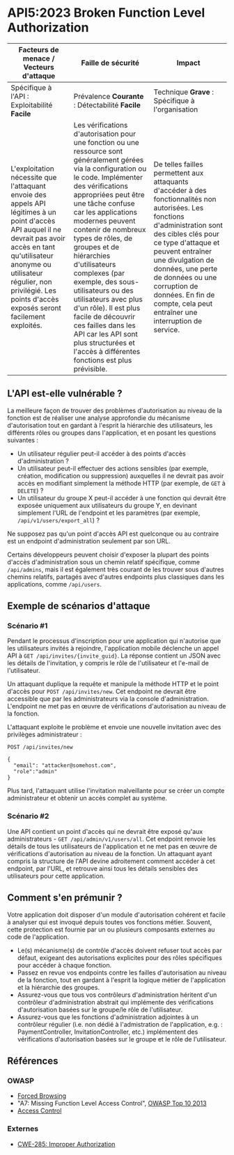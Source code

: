 # API5:2023 Broken Function Level Authorization

| Facteurs de menace / Vecteurs d'attaque | Faille de sécurité | Impact |
| - | - | - |
| Spécifique à l'API : Exploitabilité **Facile** | Prévalence **Courante** : Détectabilité **Facile** | Technique **Grave** : Spécifique à l'organisation |
| L'exploitation nécessite que l'attaquant envoie des appels API légitimes à un point d'accès API auquel il ne devrait pas avoir accès en tant qu'utilisateur anonyme ou utilisateur régulier, non privilégié. Les points d'accès exposés seront facilement exploités. | Les vérifications d'autorisation pour une fonction ou une ressource sont généralement gérées via la configuration ou le code. Implémenter des vérifications appropriées peut être une tâche confuse car les applications modernes peuvent contenir de nombreux types de rôles, de groupes et de hiérarchies d'utilisateurs complexes (par exemple, des sous-utilisateurs ou des utilisateurs avec plus d'un rôle). Il est plus facile de découvrir ces failles dans les API car les API sont plus structurées et l'accès à différentes fonctions est plus prévisible. | De telles failles permettent aux attaquants d'accéder à des fonctionnalités non autorisées. Les fonctions d'administration sont des cibles clés pour ce type d'attaque et peuvent entraîner une divulgation de données, une perte de données ou une corruption de données. En fin de compte, cela peut entraîner une interruption de service. |


## L'API est-elle vulnérable ?

La meilleure façon de trouver des problèmes d'autorisation au niveau de la fonction est de réaliser une analyse approfondie du mécanisme d'autorisation tout en gardant à l'esprit la hiérarchie des utilisateurs, les différents rôles ou groupes dans l'application, et en posant les questions suivantes :

* Un utilisateur régulier peut-il accéder à des points d'accès d'administration ?
* Un utilisateur peut-il effectuer des actions sensibles (par exemple, création, modification ou suppression) auxquelles il ne devrait pas avoir accès en modifiant simplement la méthode HTTP (par exemple, de `GET` à `DELETE`) ?
* Un utilisateur du groupe X peut-il accéder à une fonction qui devrait être exposée uniquement aux utilisateurs du groupe Y, en devinant simplement l'URL de l'endpoint et les paramètres (par exemple, `/api/v1/users/export_all`) ?

Ne supposez pas qu'un point d'accès API est quelconque ou au contraire est un endpoint d'administration seulement par son URL.

Certains développeurs peuvent choisir d'exposer la plupart des points d'accès d'administration sous un chemin relatif spécifique, comme `/api/admins`, mais il est également très courant de les trouver sous d'autres chemins relatifs, partagés avec d'autres endpoints plus classiques dans les applications, comme `/api/users`.

## Exemple de scénarios d'attaque

### Scénario #1

Pendant le processus d'inscription pour une application qui n'autorise que les utilisateurs invités à rejoindre, l'application mobile déclenche un appel API à `GET /api/invites/{invite_guid}`. La réponse contient un JSON avec les détails de l'invitation, y compris le rôle de l'utilisateur et l'e-mail de l'utilisateur.

Un attaquant duplique la requête et manipule la méthode HTTP et le point d'accès pour `POST /api/invites/new`. Cet endpoint ne devrait être accessible que par les administrateurs via la console d'administration. L'endpoint ne met pas en œuvre de vérifications d'autorisation au niveau de la fonction.

L'attaquant exploite le problème et envoie une nouvelle invitation avec des privilèges administrateur :

```
POST /api/invites/new

{
  "email": "attacker@somehost.com",
  "role":"admin"
}
```

Plus tard, l'attaquant utilise l'invitation malveillante pour se créer un compte administrateur et obtenir un accès complet au système.

### Scénario #2

Une API contient un point d'accès qui ne devrait être exposé qu'aux administrateurs - `GET /api/admin/v1/users/all`. Cet endpoint renvoie les détails de tous les utilisateurs de l'application et ne met pas en œuvre de vérifications d'autorisation au niveau de la fonction. Un attaquant ayant compris la structure de l'API devine adroitement comment accéder à cet endpoint, par l'URL, et retrouve ainsi tous les détails sensibles des utilisateurs pour cette application.

## Comment s'en prémunir ?

Votre application doit disposer d'un module d'autorisation cohérent et facile à analyser qui est invoqué depuis toutes vos fonctions métier. Souvent, cette protection est fournie par un ou plusieurs composants externes au code de l'application.

* Le(s) mécanisme(s) de contrôle d'accès doivent refuser tout accès par défaut, exigeant des autorisations explicites pour des rôles spécifiques pour accéder à chaque fonction.
* Passez en revue vos endpoints contre les failles d'autorisation au niveau de la fonction, tout en gardant à l'esprit la logique métier de l'application et la hiérarchie des groupes.
* Assurez-vous que tous vos contrôleurs d'administration héritent d'un contrôleur d'administration abstrait qui implémente des vérifications d'autorisation basées sur le groupe/le rôle de l'utilisateur.
* Assurez-vous que les fonctions d'administration adjointes à un contrôleur régulier (i.e. non dédié à l'admistration de l'application, e.g. : PaymentController, InvitationController, etc.) implémentent des vérifications d'autorisation basées sur le groupe et le rôle de l'utilisateur.

## Références

### OWASP

* [Forced Browsing][1]
* "A7: Missing Function Level Access Control", [OWASP Top 10 2013][2]
* [Access Control][3]

### Externes

* [CWE-285: Improper Authorization][4]

[1]: https://owasp.org/www-community/attacks/Forced_browsing
[2]: https://github.com/OWASP/Top10/raw/master/2013/OWASP%20Top%2010%20-%202013.pdf
[3]: https://owasp.org/www-community/Access_Control
[4]: https://cwe.mitre.org/data/definitions/285.html
